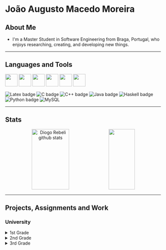 # João Augusto Macedo Moreira

## About Me

* I'm a Master Student in Software Engineering from Braga, Portugal, who enjoys researching, creating, and developing new things.

---
## Languages and Tools

<div>
<img height="40" width="40" src="https://cdn.icon-icons.com/icons2/56/PNG/512/metro_ubuntu_11314.png"/>   
<img height="40" width="40" src="https://cdn.icon-icons.com/icons2/3053/PNG/512/microsoft_visual_studio_code_alt_macos_bigsur_icon_189956.png"/>  
<img height="40" width="40" src="https://cdn.icon-icons.com/icons2/3053/PNG/512/intellij_pycharm_macos_bigsur_icon_190055.png"/>  
<img height="40" width="40" src="https://cdn.icon-icons.com/icons2/3053/PNG/512/intellij_clion_macos_bigsur_icon_190059.png"/>   
<img height="40" width="40" src="https://cdn.icon-icons.com/icons2/3053/PNG/512/intellij_macos_bigsur_icon_190061.png"/>
<img height="40" width="40" src="https://cdn.icon-icons.com/icons2/3053/PNG/512/mysql_workbench_macos_bigsur_icon_189924.png"/>
</div>

![Latex badge](https://img.shields.io/badge/LaTeX-47A141?style=for-the-badge&logo=LaTeX&logoColor=white)
![C badge](https://img.shields.io/badge/C-00599C?style=for-the-badge&logo=c&logoColor=white)
![C++ badge](https://img.shields.io/badge/C++-809FFF?style=for-the-badge&logo=cpp&logoColor=white)
![Java badge](https://img.shields.io/badge/Java-ED8B00?style=for-the-badge&logo=java&logoColor=white)
![Haskell badge](https://img.shields.io/badge/Haskell-800080?style=for-the-badge&logo=haskell&logoColor=white)
![Python badge](https://img.shields.io/badge/Python-008000?style=for-the-badge&logo=python&logoColor=white)
![MySQL](https://img.shields.io/badge/mysql-%2300f.svg?style=for-the-badge&logo=mysql&logoColor=white)

---
## Stats

<div align="center">  
  <img width="49%" height="195px" src="https://github-readme-stats.vercel.app/api?username=augusto021&show_icons=true&count_private=true&hide_border=true&title_color=C3C3C3&icon_color=ffffff&text_color=ffffff&bg_color=0d1117" alt="Diogo Rebeli github stats" /> 
  <img width="41%" height="195px" src="https://github-readme-stats.vercel.app/api/top-langs/?username=augusto021&layout=compact&hide_border=true&title_color=C3C3C3&text_color=ffffff&bg_color=0d1117" />
</div>

---
## Projects, Assignments and Work
### University

<details>
    <summary>1st Grade</summary>

<table style="border-collapse:collapse;border-spacing:0" class="tg"><thead><tr><td style="border-color:inherit;border-style:solid;border-width:1px;font-family:Arial, sans-serif;font-size:14px;overflow:hidden;padding:10px 5px;text-align:left;vertical-align:middle;word-break:normal" rowspan="1">1st Grade</td><td style="border-color:inherit;border-style:solid;border-width:1px;font-family:Arial, sans-serif;font-size:14px;overflow:hidden;padding:10px 5px;text-align:left;vertical-align:middle;word-break:normal">2nd Semester</td><td style="border-color:inherit;border-style:solid;border-width:1px;font-family:Arial, sans-serif;font-size:14px;overflow:hidden;padding:10px 5px;text-align:left;vertical-align:middle;word-break:normal">Laboratórios de Informática II</td><td style="border-color:inherit;border-style:solid;border-width:1px;color:#00E;font-family:Arial, sans-serif;font-size:14px;overflow:hidden;padding:10px 5px;text-align:left;text-decoration:underline;vertical-align:top;word-break:normal" colspan="2"><a href="https://github.com/augusto021/University/tree/main/1st%20Grade/2nd%20Semester/Laborat%C3%B3rios%20de%20Inform%C3%A1tica%20II" target="_blank" rel="noopener noreferrer">Recriação do Jogo Matemático "Rastros"</a></td></tr></thead></table>
</details>

<details>
    <summary>2nd Grade</summary>

<table style="border-collapse:collapse;border-spacing:0" class="tg"><thead><tr><td style="border-color:black;border-style:solid;border-width:1px;font-family:Arial, sans-serif;font-size:14px;overflow:hidden;padding:10px 5px;text-align:center;vertical-align:middle;word-break:normal" rowspan="7">2nd Grade</td><td style="border-color:black;border-style:solid;border-width:1px;font-family:Arial, sans-serif;font-size:14px;overflow:hidden;padding:10px 5px;text-align:center;vertical-align:middle;word-break:normal" rowspan="2">1st Semester</td><td style="border-color:black;border-style:solid;border-width:1px;font-family:Arial, sans-serif;font-size:14px;overflow:hidden;padding:10px 5px;text-align:center;vertical-align:middle;word-break:normal">Algoritmos e Complexidade</td><td style="border-color:black;border-style:solid;border-width:1px;font-family:Arial, sans-serif;font-size:14px;overflow:hidden;padding:10px 5px;text-align:center;vertical-align:top;word-break:normal"><a href="https://github.com/augusto021/University/tree/main/2nd%20Grade/1st%20Semester/Algoritmos%20e%20Complexidade/Fichas" target="_blank" rel="noopener noreferrer">Resolução de Exercícios</a></td></tr><tr><td style="border-color:black;border-style:solid;border-width:1px;font-family:Arial, sans-serif;font-size:14px;overflow:hidden;padding:10px 5px;text-align:center;vertical-align:top;word-break:normal">Comunicações de Dados</td><td style="border-color:black;border-style:solid;border-width:1px;color:#00E;font-family:Arial, sans-serif;font-size:14px;overflow:hidden;padding:10px 5px;text-align:center;text-decoration:underline;vertical-align:top;word-break:normal"><a href="https://github.com/augusto021/University/tree/main/2nd%20Grade/1st%20Semester/Comunica%C3%A7%C3%A3o%20de%20Dados">Sistema de Conversão de Ficheiros</a></td></tr><tr><td style="border-color:black;border-style:solid;border-width:1px;font-family:Arial, sans-serif;font-size:14px;overflow:hidden;padding:10px 5px;text-align:center;vertical-align:middle;word-break:normal" rowspan="5">2nd Semester</td><td style="border-color:black;border-style:solid;border-width:1px;font-family:Arial, sans-serif;font-size:14px;overflow:hidden;padding:10px 5px;text-align:center;vertical-align:middle;word-break:normal">Cálculo de Programas</td><td style="border-color:black;border-style:solid;border-width:1px;color:#00E;font-family:Arial, sans-serif;font-size:14px;overflow:hidden;padding:10px 5px;text-align:center;text-decoration:underline;vertical-align:top;word-break:normal"><a href="https://github.com/augusto021/University/tree/main/2nd%20Grade/2nd%20Semester/C%C3%A1lculo%20de%20Programas">Trabalho Prático</a></td></tr><tr><td style="border-color:black;border-style:solid;border-width:1px;font-family:Arial, sans-serif;font-size:14px;overflow:hidden;padding:10px 5px;text-align:center;vertical-align:middle;word-break:normal" rowspan="1">Programação Orientada aos Objetos</td><td style="border-color:black;border-style:solid;border-width:1px;color:#00E;font-family:Arial, sans-serif;font-size:14px;overflow:hidden;padding:10px 5px;text-align:center;text-decoration:underline;vertical-align:top;word-break:normal"><a href="https://github.com/augusto021/University/tree/main/2nd%20Grade/2nd%20Semester/Programa%C3%A7%C3%A3o%20Orientada%20aos%20Objetos">Gestão de Equipas de Futebol - "Football Manager"</a></td></tr><tr><td style="border-color:black;border-style:solid;border-width:1px;font-family:Arial, sans-serif;font-size:14px;overflow:hidden;padding:10px 5px;text-align:center;vertical-align:middle;word-break:normal" rowspan="2">Sistemas Operativos</td><td style="border-color:black;border-style:solid;border-width:1px;color:#00E;font-family:Arial, sans-serif;font-size:14px;overflow:hidden;padding:10px 5px;text-align:center;text-decoration:underline;vertical-align:top;word-break:normal"><a href="https://github.com/augusto021/University/tree/main/2nd%20Grade/2nd%20Semester/Sistemas%20Operativos/Trabalho%20Pr%C3%A1tico%2021_22">SDStore: Armazenamento Eficiente e Seguro de Ficheiros</a></td></tr><tr><td style="border-color:black;border-style:solid;border-width:1px;color:#00E;font-family:Arial, sans-serif;font-size:14px;overflow:hidden;padding:10px 5px;text-align:center;text-decoration:underline;vertical-align:top;word-break:normal"><a href="https://github.com/augusto021/University/tree/main/2nd%20Grade/2nd%20Semester/Sistemas%20Operativos/Gui%C3%B5es">Resolução de Guiões</a></td></tr></thead></table>
</details>

<details>
    <summary>3rd Grade</summary>
</details>

